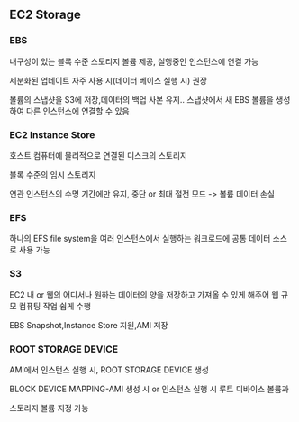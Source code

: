## EC2 Storage



### EBS

내구성이 있는 블록 수준 스토리지 볼륨 제공, 실행중인 인스턴스에 연결 가능

세분화된 업데이트 자주 사용 시(데이터 베이스 실행 시) 권장

볼륨의 스냅샷을 S3에 저장,데이터의 백업 사본 유지.. 스냅샷에서 새 EBS 볼륨을 생성하여 다른 인스턴스에 연결할 수 있음



### EC2 Instance Store

호스트 컴퓨터에 물리적으로 연결된 디스크의 스토리지

블록 수준의 임시 스토리지

연관 인스턴스의 수명 기간에만 유지, 중단 or 최대 절전 모드 -> 볼륨 데이터 손실



### EFS

하나의 EFS file system을 여러 인스턴스에서 실행하는 워크로드에 공통 데이터 소스로 사용 가능



### S3

EC2 내 or 웹의 어디서나 원하는 데이터의 양을 저장하고 가져올 수 있게 해주어 웹 규모 컴퓨팅 작업 쉽게 수행

EBS Snapshot,Instance Store 지원,AMI 저장



### ROOT STORAGE DEVICE

AMI에서 인스턴스 실행 시, ROOT STORAGE DEVICE 생성

BLOCK DEVICE MAPPING-AMI 생성 시 or 인스턴스 실행 시 루트 디바이스 볼륨과

스토리지 볼륨 지정 가능